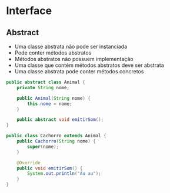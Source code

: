# Interface

## Abstract

- Uma classe abstrata não pode ser instanciada
- Pode conter métodos abstratos
- Métodos abstratos não possuem implementação
- Uma classe que contém métodos abstratos deve ser abstrata
- Uma classe abstrata pode conter métodos concretos

```java
public abstract class Animal {
    private String nome;

    public Animal(String nome) {
        this.nome = nome;
    }

    public abstract void emitirSom();
}

public class Cachorro extends Animal {
    public Cachorro(String nome) {
        super(nome);
    }

    @Override
    public void emitirSom() {
        System.out.println("Au au");
    }
}
```
